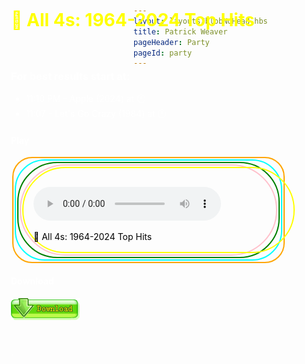 ```yaml
---
layout: layouts/blobNoHead.hbs
title: Patrick Weaver
pageHeader: Party
pageId: party
---
```


<div style="height: 100vh; width: 100vw; background-image: url('/images/pages/party/sparklebackground.gif'); background-repeat: reapeat-y; color: white; position: absolute; left: 0; top: 0; padding: 2rem;">

<h1 style="color: yellow">🕺 All 4s: 1964-2024 Top Hits</h1>

<marquee style="color: white">✨ ✨ Party ✨ ✨</marquee>

<h3 style="color: white">For best results start at:</h3>

- 11:10 PM - Apple (2024) at 🕛
- 11:07 - Let's Go Crazy (1984) at 🕛

<h4 style="color: white">Play</h4>

<div style="border: 2px solid orange; width: 432px; margin: 2px; border-radius: 32px;">
<div style="border: 2px solid aqua; width: 424px; margin: 2px; border-radius: 48px;">
<div style="border: 2px solid green; width: 416px; margin: 2px; border-radius: 64px;">
<div style="border: 2px solid pink; width: 408px; margin: 2px; border-radius: 96px;">
<figure style="width: 400px; padding: 1rem; border: 2px solid yellow; margin: 2px; border-radius: 128px; color: black;">

<audio controls src="/files/All_4s_1964-2024-top-hits-merry-christmizzle_V2.mp3"></audio>

<figcaption>🕺 All 4s: 1964-2024 Top Hits</figcaption>
</figure>
</div>
</div>
</div>
</div>

<h4 style="color: white">Download</h4>

<a href="/files/All_4s_1964-2024-top-hits-merry-christmizzle_V2.mp3" download>
  <img src="/images/pages/party/download.gif" alt="Download">
</a>

<marquee style="color: pink">✨ ✨ Party ✨ ✨</marquee>

`</div>
